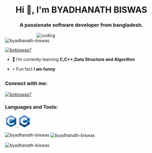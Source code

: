<h1 align="center">Hi 👋, I'm BYADHANATH BISWAS</h1>
<h3 align="center">A passionate software developer from bangladesh.</h3>

<img align="right" alt="coding" width="400" src="https://camo.githubusercontent.com/cae12fddd9d6982901d82580bdf321d81fb299141098ca1c2d4891870827bf17/68747470733a2f2f6d69726f2e6d656469756d2e636f6d2f6d61782f313336302f302a37513379765349765f7430696f4a2d5a2e676966">
<p align="left"> <img src="https://komarev.com/ghpvc/?username=byadhanath-biswas&label=Profile%20views&color=0e75b6&style=flat" alt="byadhanath-biswas" /> </p>

<p align="left"> <a href="https://twitter.com/bnbiswas7" target="blank"><img src="https://img.shields.io/twitter/follow/bnbiswas7?logo=twitter&style=for-the-badge" alt="bnbiswas7" /></a> </p>

- 🌱 I’m currently learning **C,C++,Data Structure and Algorithm**

- ⚡ Fun fact **I am funny**

<h3 align="left">Connect with me:</h3>
<p align="left">
<a href="https://twitter.com/bnbiswas7" target="blank"><img align="center" src="https://raw.githubusercontent.com/rahuldkjain/github-profile-readme-generator/master/src/images/icons/Social/twitter.svg" alt="bnbiswas7" height="30" width="40" /></a>
</p>

<h3 align="left">Languages and Tools:</h3>
<p align="left"> <a href="https://www.cprogramming.com/" target="_blank" rel="noreferrer"> <img src="https://raw.githubusercontent.com/devicons/devicon/master/icons/c/c-original.svg" alt="c" width="40" height="40"/> </a> <a href="https://www.w3schools.com/cpp/" target="_blank" rel="noreferrer"> <img src="https://raw.githubusercontent.com/devicons/devicon/master/icons/cplusplus/cplusplus-original.svg" alt="cplusplus" width="40" height="40"/> </a> </p>

<p><img align="left" src="https://github-readme-stats.vercel.app/api/top-langs?username=byadhanath-biswas&show_icons=true&locale=en&layout=compact" alt="byadhanath-biswas" /></p>

<p>&nbsp;<img align="center" src="https://github-readme-stats.vercel.app/api?username=byadhanath-biswas&show_icons=true&locale=en" alt="byadhanath-biswas" /></p>

<p><img align="center" src="https://github-readme-streak-stats.herokuapp.com/?user=byadhanath-biswas&" alt="byadhanath-biswas" /></p>
